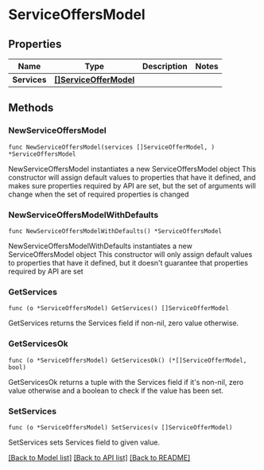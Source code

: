 # ServiceOffersModel

## Properties

Name | Type | Description | Notes
------------ | ------------- | ------------- | -------------
**Services** | [**[]ServiceOfferModel**](ServiceOfferModel.md) |  | 

## Methods

### NewServiceOffersModel

`func NewServiceOffersModel(services []ServiceOfferModel, ) *ServiceOffersModel`

NewServiceOffersModel instantiates a new ServiceOffersModel object
This constructor will assign default values to properties that have it defined,
and makes sure properties required by API are set, but the set of arguments
will change when the set of required properties is changed

### NewServiceOffersModelWithDefaults

`func NewServiceOffersModelWithDefaults() *ServiceOffersModel`

NewServiceOffersModelWithDefaults instantiates a new ServiceOffersModel object
This constructor will only assign default values to properties that have it defined,
but it doesn't guarantee that properties required by API are set

### GetServices

`func (o *ServiceOffersModel) GetServices() []ServiceOfferModel`

GetServices returns the Services field if non-nil, zero value otherwise.

### GetServicesOk

`func (o *ServiceOffersModel) GetServicesOk() (*[]ServiceOfferModel, bool)`

GetServicesOk returns a tuple with the Services field if it's non-nil, zero value otherwise
and a boolean to check if the value has been set.

### SetServices

`func (o *ServiceOffersModel) SetServices(v []ServiceOfferModel)`

SetServices sets Services field to given value.



[[Back to Model list]](../README.md#documentation-for-models) [[Back to API list]](../README.md#documentation-for-api-endpoints) [[Back to README]](../README.md)


